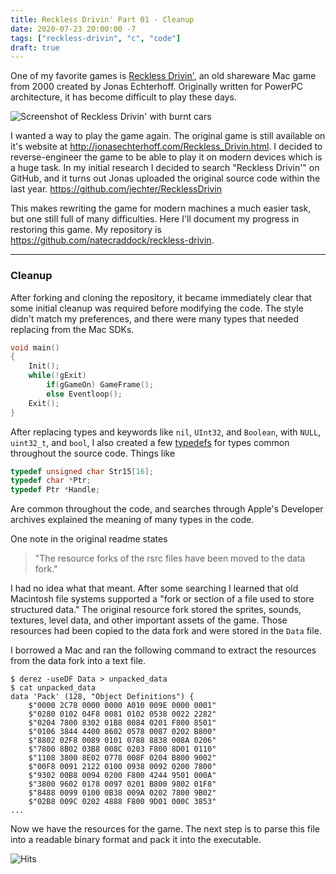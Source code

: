 ```yaml
---
title: Reckless Drivin' Part 01 - Cleanup
date: 2020-07-23 20:00:00 -7
tags: ["reckless-drivin", "c", "code"]
draft: true
---
```


One of my favorite games is [Reckless Drivin'](http://jonasechterhoff.com/Reckless_Drivin.html), an old shareware Mac game from 2000 created by Jonas Echterhoff. Originally written for PowerPC architecture, it has become difficult to play these days.

![Screenshot of Reckless Drivin' with burnt cars](https://static.macupdate.com/screenshots/868/m/reckless-driving-screenshot.png)


I wanted a way to play the game again. The original game is still available on it's website at http://jonasechterhoff.com/Reckless_Drivin.html. I decided to reverse-engineer the game to be able to play it on modern devices which is a huge task. In my initial research I decided to search "Reckless Drivin'" on GitHub, and it turns out Jonas uploaded the original source code within the last year. https://github.com/jechter/RecklessDrivin

This makes rewriting the game for modern machines a much easier task, but one still full of many difficulties. Here I'll document my progress in restoring this game. My repository is https://github.com/natecraddock/reckless-drivin.

---

### Cleanup

After forking and cloning the repository, it became immediately clear that some initial cleanup was required before modifying the code. The style didn't match my preferences, and there were many types that needed replacing from the Mac SDKs.

```c
void main()
{
	Init();
	while(!gExit) 
		if(gGameOn) GameFrame();
		else Eventloop();
	Exit();
}
```

After replacing types and keywords like `nil`, `UInt32`, and `Boolean`, with `NULL`, `uint32_t`, and `bool`, I also created a few [typedefs](https://github.com/natecraddock/reckless-drivin/commit/32b723c0aa32c9c7005efbd88b1cf57814c87306) for types common throughout the source code. Things like

```c
typedef unsigned char Str15[16];
typedef char *Ptr;
typedef Ptr *Handle;
```

Are common throughout the code, and searches through Apple's Developer archives explained the meaning of many types in the code.

One note in the original readme states
> "The resource forks of the rsrc files have been moved to the data fork."

I had no idea what that meant. After some searching I learned that old Macintosh file systems supported a "fork or section of a file used to store structured data." The original resource fork stored the sprites, sounds, textures, level data, and other important assets of the game. Those resources had been copied to the data fork and were stored in the `Data` file.

I borrowed a Mac and ran the following command to extract the resources from the data fork into a text file.

```text
$ derez -useDF Data > unpacked_data
$ cat unpacked_data
data 'Pack' (128, "Object Definitions") {
	$"0000 2C78 0000 0000 A010 009E 0000 0001"
	$"0280 0102 04F8 0081 0102 0538 0022 2282"
	$"0204 7800 8302 01B8 0084 0201 F800 8501"
	$"0106 3844 4400 8602 0578 0087 0202 B800"
	$"8802 02F8 0089 0101 0788 8838 008A 0206"
	$"7800 8B02 03B8 008C 0203 F800 8D01 0110"
	$"1108 3800 8E02 0778 008F 0204 B800 9002"
	$"00F8 0091 2122 0100 0938 0092 0200 7800"
	$"9302 00B8 0094 0200 F800 4244 9501 000A"
	$"3800 9602 0178 0097 0201 B800 9802 01F8"
	$"8488 0099 0100 0B38 009A 0202 7800 9B02"
	$"02B8 009C 0202 4888 F800 9D01 000C 3853"
...
```

Now we have the resources for the game. The next step is to parse this file into a readable binary format and pack it into the executable.

<img src="https://hitcounter.pythonanywhere.com/count/tag.svg" alt="Hits">

